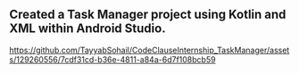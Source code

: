 ## Created a Task Manager project using Kotlin and XML within Android Studio.



https://github.com/TayyabSohail/CodeClauseInternship_TaskManager/assets/129260556/7cdf31cd-b36e-4811-a84a-6d7f108bcb59

